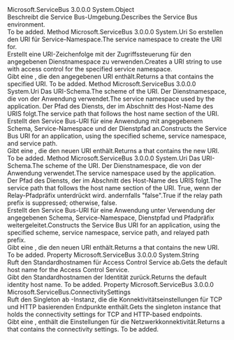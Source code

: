 <Type Name="ServiceBusEnvironment" FullName="Microsoft.ServiceBus.ServiceBusEnvironment">
  <TypeSignature Language="C#" Value="public static class ServiceBusEnvironment" />
  <TypeSignature Language="ILAsm" Value=".class public auto ansi abstract sealed beforefieldinit ServiceBusEnvironment extends System.Object" />
  <TypeSignature Language="DocId" Value="T:Microsoft.ServiceBus.ServiceBusEnvironment" />
  <TypeSignature Language="VB.NET" Value="Public Class ServiceBusEnvironment" />
  <TypeSignature Language="F#" Value="type ServiceBusEnvironment = class" />
  <AssemblyInfo>
    <AssemblyName>Microsoft.ServiceBus</AssemblyName>
    <AssemblyVersion>3.0.0.0</AssemblyVersion>
  </AssemblyInfo>
  <Base>
    <BaseTypeName>System.Object</BaseTypeName>
  </Base>
  <Interfaces />
  <Docs>
    <summary><span data-ttu-id="910ea-101">Beschreibt die Service Bus-Umgebung.</span><span class="sxs-lookup"><span data-stu-id="910ea-101">Describes the Service Bus environment.</span></span> </summary>
    <remarks>To be added.</remarks>
  </Docs>
  <Members>
    <Member MemberName="CreateAccessControlUri">
      <MemberSignature Language="C#" Value="public static Uri CreateAccessControlUri (string serviceNamespace);" />
      <MemberSignature Language="ILAsm" Value=".method public static hidebysig class System.Uri CreateAccessControlUri(string serviceNamespace) cil managed" />
      <MemberSignature Language="DocId" Value="M:Microsoft.ServiceBus.ServiceBusEnvironment.CreateAccessControlUri(System.String)" />
      <MemberSignature Language="VB.NET" Value="Public Shared Function CreateAccessControlUri (serviceNamespace As String) As Uri" />
      <MemberSignature Language="F#" Value="static member CreateAccessControlUri : string -&gt; Uri" Usage="Microsoft.ServiceBus.ServiceBusEnvironment.CreateAccessControlUri serviceNamespace" />
      <MemberType>Method</MemberType>
      <AssemblyInfo>
        <AssemblyName>Microsoft.ServiceBus</AssemblyName>
        <AssemblyVersion>3.0.0.0</AssemblyVersion>
      </AssemblyInfo>
      <ReturnValue>
        <ReturnType>System.Uri</ReturnType>
      </ReturnValue>
      <Parameters>
        <Parameter Name="serviceNamespace" Type="System.String" />
      </Parameters>
      <Docs>
        <param name="serviceNamespace"><span data-ttu-id="910ea-102">So erstellen den URI für Service-Namespace.</span><span class="sxs-lookup"><span data-stu-id="910ea-102">The service namespace to create the URI for.</span></span></param>
        <summary><span data-ttu-id="910ea-103">Erstellt eine URI-Zeichenfolge mit der Zugriffssteuerung für den angegebenen Dienstnamespace zu verwenden.</span><span class="sxs-lookup"><span data-stu-id="910ea-103">Creates a URI string to use with access control for the specified service namespace.</span></span></summary>
        <returns><span data-ttu-id="910ea-104">Gibt eine <see cref="T:System.Uri" /> , die den angegebenen URI enthält.</span><span class="sxs-lookup"><span data-stu-id="910ea-104">Returns a <see cref="T:System.Uri" /> that contains the specified URI.</span></span></returns>
        <remarks>To be added.</remarks>
      </Docs>
    </Member>
    <Member MemberName="CreateServiceUri">
      <MemberSignature Language="C#" Value="public static Uri CreateServiceUri (string scheme, string serviceNamespace, string servicePath);" />
      <MemberSignature Language="ILAsm" Value=".method public static hidebysig class System.Uri CreateServiceUri(string scheme, string serviceNamespace, string servicePath) cil managed" />
      <MemberSignature Language="DocId" Value="M:Microsoft.ServiceBus.ServiceBusEnvironment.CreateServiceUri(System.String,System.String,System.String)" />
      <MemberSignature Language="VB.NET" Value="Public Shared Function CreateServiceUri (scheme As String, serviceNamespace As String, servicePath As String) As Uri" />
      <MemberSignature Language="F#" Value="static member CreateServiceUri : string * string * string -&gt; Uri" Usage="Microsoft.ServiceBus.ServiceBusEnvironment.CreateServiceUri (scheme, serviceNamespace, servicePath)" />
      <MemberType>Method</MemberType>
      <AssemblyInfo>
        <AssemblyName>Microsoft.ServiceBus</AssemblyName>
        <AssemblyVersion>3.0.0.0</AssemblyVersion>
      </AssemblyInfo>
      <ReturnValue>
        <ReturnType>System.Uri</ReturnType>
      </ReturnValue>
      <Parameters>
        <Parameter Name="scheme" Type="System.String" />
        <Parameter Name="serviceNamespace" Type="System.String" />
        <Parameter Name="servicePath" Type="System.String" />
      </Parameters>
      <Docs>
        <param name="scheme"><span data-ttu-id="910ea-105">Das URI-Schema.</span><span class="sxs-lookup"><span data-stu-id="910ea-105">The scheme of the URI.</span></span></param>
        <param name="serviceNamespace"><span data-ttu-id="910ea-106">Der Dienstnamespace, die von der Anwendung verwendet.</span><span class="sxs-lookup"><span data-stu-id="910ea-106">The service namespace used by the application.</span></span></param>
        <param name="servicePath"><span data-ttu-id="910ea-107">Der Pfad des Diensts, der im Abschnitt des Host-Name des URIS folgt.</span><span class="sxs-lookup"><span data-stu-id="910ea-107">The service path that follows the host name section of the URI.</span></span></param>
        <summary><span data-ttu-id="910ea-108">Erstellt den Service Bus-URI für eine Anwendung mit angegebenem Schema, Service-Namespace und der Dienstpfad an.</span><span class="sxs-lookup"><span data-stu-id="910ea-108">Constructs the Service Bus URI for an application, using the specified scheme, service namespace, and service path.</span></span></summary>
        <returns><span data-ttu-id="910ea-109">Gibt eine <see cref="T:System.Uri" /> , die den neuen URI enthält.</span><span class="sxs-lookup"><span data-stu-id="910ea-109">Returns a <see cref="T:System.Uri" /> that contains the new URI.</span></span></returns>
        <remarks>To be added.</remarks>
      </Docs>
    </Member>
    <Member MemberName="CreateServiceUri">
      <MemberSignature Language="C#" Value="public static Uri CreateServiceUri (string scheme, string serviceNamespace, string servicePath, bool suppressRelayPathPrefix);" />
      <MemberSignature Language="ILAsm" Value=".method public static hidebysig class System.Uri CreateServiceUri(string scheme, string serviceNamespace, string servicePath, bool suppressRelayPathPrefix) cil managed" />
      <MemberSignature Language="DocId" Value="M:Microsoft.ServiceBus.ServiceBusEnvironment.CreateServiceUri(System.String,System.String,System.String,System.Boolean)" />
      <MemberSignature Language="VB.NET" Value="Public Shared Function CreateServiceUri (scheme As String, serviceNamespace As String, servicePath As String, suppressRelayPathPrefix As Boolean) As Uri" />
      <MemberSignature Language="F#" Value="static member CreateServiceUri : string * string * string * bool -&gt; Uri" Usage="Microsoft.ServiceBus.ServiceBusEnvironment.CreateServiceUri (scheme, serviceNamespace, servicePath, suppressRelayPathPrefix)" />
      <MemberType>Method</MemberType>
      <AssemblyInfo>
        <AssemblyName>Microsoft.ServiceBus</AssemblyName>
        <AssemblyVersion>3.0.0.0</AssemblyVersion>
      </AssemblyInfo>
      <ReturnValue>
        <ReturnType>System.Uri</ReturnType>
      </ReturnValue>
      <Parameters>
        <Parameter Name="scheme" Type="System.String" />
        <Parameter Name="serviceNamespace" Type="System.String" />
        <Parameter Name="servicePath" Type="System.String" />
        <Parameter Name="suppressRelayPathPrefix" Type="System.Boolean" />
      </Parameters>
      <Docs>
        <param name="scheme"><span data-ttu-id="910ea-110">Das URI-Schema.</span><span class="sxs-lookup"><span data-stu-id="910ea-110">The scheme of the URI.</span></span></param>
        <param name="serviceNamespace"><span data-ttu-id="910ea-111">Der Dienstnamespace, die von der Anwendung verwendet.</span><span class="sxs-lookup"><span data-stu-id="910ea-111">The service namespace used by the application.</span></span></param>
        <param name="servicePath"><span data-ttu-id="910ea-112">Der Pfad des Diensts, der im Abschnitt des Host-Name des URIS folgt.</span><span class="sxs-lookup"><span data-stu-id="910ea-112">The service path that follows the host name section of the URI.</span></span></param>
        <param name="suppressRelayPathPrefix"><span data-ttu-id="910ea-113">True, wenn der Relay-Pfadpräfix unterdrückt wird. andernfalls "false".</span><span class="sxs-lookup"><span data-stu-id="910ea-113">True if the relay path prefix is suppressed; otherwise, false.</span></span></param>
        <summary><span data-ttu-id="910ea-114">Erstellt den Service Bus-URI für eine Anwendung unter Verwendung der angegebenen Schema, Service-Namespace, Dienstpfad und Pfadpräfix weitergeleitet.</span><span class="sxs-lookup"><span data-stu-id="910ea-114">Constructs the Service Bus URI for an application, using the specified scheme, service namespace, service path, and relayed path prefix.</span></span></summary>
        <returns><span data-ttu-id="910ea-115">Gibt eine <see cref="T:System.Uri" /> , die den neuen URI enthält.</span><span class="sxs-lookup"><span data-stu-id="910ea-115">Returns a <see cref="T:System.Uri" /> that contains the new URI.</span></span></returns>
        <remarks>To be added.</remarks>
      </Docs>
    </Member>
    <Member MemberName="DefaultIdentityHostName">
      <MemberSignature Language="C#" Value="public static string DefaultIdentityHostName { get; }" />
      <MemberSignature Language="ILAsm" Value=".property string DefaultIdentityHostName" />
      <MemberSignature Language="DocId" Value="P:Microsoft.ServiceBus.ServiceBusEnvironment.DefaultIdentityHostName" />
      <MemberSignature Language="VB.NET" Value="Public Shared ReadOnly Property DefaultIdentityHostName As String" />
      <MemberSignature Language="F#" Value="member this.DefaultIdentityHostName : string" Usage="Microsoft.ServiceBus.ServiceBusEnvironment.DefaultIdentityHostName" />
      <MemberType>Property</MemberType>
      <AssemblyInfo>
        <AssemblyName>Microsoft.ServiceBus</AssemblyName>
        <AssemblyVersion>3.0.0.0</AssemblyVersion>
      </AssemblyInfo>
      <ReturnValue>
        <ReturnType>System.String</ReturnType>
      </ReturnValue>
      <Docs>
        <summary><span data-ttu-id="910ea-116">Ruft den Standardhostnamen für Access Control Service ab.</span><span class="sxs-lookup"><span data-stu-id="910ea-116">Gets the default host name for the Access Control Service.</span></span></summary>
        <value><span data-ttu-id="910ea-117">Gibt den Standardhostnamen der Identität zurück.</span><span class="sxs-lookup"><span data-stu-id="910ea-117">Returns the default identity host name.</span></span> </value>
        <remarks>To be added.</remarks>
      </Docs>
    </Member>
    <Member MemberName="SystemConnectivity">
      <MemberSignature Language="C#" Value="public static Microsoft.ServiceBus.ConnectivitySettings SystemConnectivity { get; }" />
      <MemberSignature Language="ILAsm" Value=".property class Microsoft.ServiceBus.ConnectivitySettings SystemConnectivity" />
      <MemberSignature Language="DocId" Value="P:Microsoft.ServiceBus.ServiceBusEnvironment.SystemConnectivity" />
      <MemberSignature Language="VB.NET" Value="Public Shared ReadOnly Property SystemConnectivity As ConnectivitySettings" />
      <MemberSignature Language="F#" Value="member this.SystemConnectivity : Microsoft.ServiceBus.ConnectivitySettings" Usage="Microsoft.ServiceBus.ServiceBusEnvironment.SystemConnectivity" />
      <MemberType>Property</MemberType>
      <AssemblyInfo>
        <AssemblyName>Microsoft.ServiceBus</AssemblyName>
        <AssemblyVersion>3.0.0.0</AssemblyVersion>
      </AssemblyInfo>
      <ReturnValue>
        <ReturnType>Microsoft.ServiceBus.ConnectivitySettings</ReturnType>
      </ReturnValue>
      <Docs>
        <summary><span data-ttu-id="910ea-118">Ruft den Singleton ab <see cref="T:Microsoft.ServiceBus.ConnectivitySettings" /> -Instanz, die die Konnektivitätseinstellungen für TCP und HTTP basierenden Endpunkte enthält.</span><span class="sxs-lookup"><span data-stu-id="910ea-118">Gets the singleton <see cref="T:Microsoft.ServiceBus.ConnectivitySettings" /> instance that holds the connectivity settings for TCP and HTTP-based endpoints.</span></span></summary>
        <value><span data-ttu-id="910ea-119">Gibt eine <see cref="T:Microsoft.ServiceBus.ConnectivitySettings" /> , enthält die Einstellungen für die Netzwerkkonnektivität.</span><span class="sxs-lookup"><span data-stu-id="910ea-119">Returns a <see cref="T:Microsoft.ServiceBus.ConnectivitySettings" /> that contains the connectivity settings.</span></span></value>
        <remarks>To be added.</remarks>
      </Docs>
    </Member>
  </Members>
</Type>